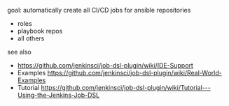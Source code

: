 
goal: automatically create all CI/CD jobs for ansible repositories
* roles
* playbook repos
* all others

see also
* https://github.com/jenkinsci/job-dsl-plugin/wiki/IDE-Support
* Examples https://github.com/jenkinsci/job-dsl-plugin/wiki/Real-World-Examples
* Tutorial https://github.com/jenkinsci/job-dsl-plugin/wiki/Tutorial---Using-the-Jenkins-Job-DSL

